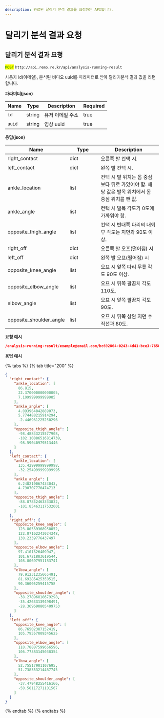 ```yaml
---
description: 완료된 달리기 분석 결과를 요청하는 API입니다.
---
```


# 달리기 분석 결과 요청

## 달리기 분석 결과 요청

<mark style="color:green;">`POST`</mark> `http://api.remo.re.kr/api/analysis-running-result`

사용자 id(이메일), 분석된 비디오 uuid를 파라미터로 받아 달리기분석 결과 값을 리턴합니다.

**파라미터(json)**

<table><thead><tr><th>Name</th><th>Type</th><th>Description</th><th data-type="checkbox">Required</th></tr></thead><tbody><tr><td><code>id</code></td><td>string</td><td>유저 이메일 주소</td><td>true</td></tr><tr><td><code>uuid</code></td><td>string</td><td>영상 uuid</td><td>true</td></tr></tbody></table>

**응답(json)**

<table><thead><tr><th width="126">Name</th><th width="86">Type</th><th>Description</th></tr></thead><tbody><tr><td>right_contact</td><td>dict</td><td>오른쪽 발 컨택 시.</td></tr><tr><td>left_contact</td><td>dict</td><td>왼쪽 발 컨택 시.</td></tr><tr><td>ankle_location</td><td>list</td><td>컨택 시 발 위치는 몸 중심보다 뒤로 가있어야 함. 해당 값은 발목 위치에서 몸 중심 위치를 뺀 값.</td></tr><tr><td>ankle_angle</td><td>list</td><td>컨택 시 발목 각도가 0도에 가까워야 함.</td></tr><tr><td>opposite_thigh_angle</td><td>list</td><td>컨택 시 반대쪽 다리의 대퇴부 각도는 지면과 90도 이상.</td></tr><tr><td>right_off</td><td>dict</td><td>오른쪽 발 오프(떨어짐) 시</td></tr><tr><td>left_off</td><td>dict</td><td>왼쪽 발 오프(떨어짐) 시</td></tr><tr><td>opposite_knee_angle</td><td>list</td><td>오프 시 앞쪽 다리 무릎 각도 90도 이상.</td></tr><tr><td>opposite_elbow_angle</td><td>list</td><td>오프 시 뒤쪽 팔꿈치 각도 110도.</td></tr><tr><td>elbow_angle</td><td>list</td><td>오프 시 앞쪽 팔꿈치 각도 90도.</td></tr><tr><td>opposite_shoulder_angle</td><td>list</td><td>오프 시 뒤쪽 상완 지면 수직선과 80도.</td></tr></tbody></table>

**요청 예시**

```json
/analysis-running-result/example@email.com/bc692864-0243-4d41-bce3-7658c92ef0c5
```

**응답 예시**

{% tabs %}
{% tab title="200" %}
```json
{
  "right_contact": {
    "ankle_location": [
      86.815,
      22.370000000000005,
      7.109999999999985
    ],
    "ankle_angle": [
      4.093964842889073,
      5.774488215914294,
      -2.446931225250296
    ],
    "opposite_thigh_angle": [
      -98.48843215577908,
      -102.10886516814739,
      -98.59040979513446
    ]
  },
  "left_contact": {
    "ankle_location": [
      135.42999999999998,
      -32.254999999999995
    ],
    "ankle_angle": [
      6.248219067433043,
      4.790707770474713
    ],
    "opposite_thigh_angle": [
      -88.87852463333832,
      -101.85463117532001
    ]
  },
  "right_off": {
    "opposite_knee_angle": [
      123.80539368950052,
      122.07162243024348,
      130.2339776437497
    ],
    "opposite_elbow_angle": [
      97.4101326409947,
      101.6721883619544,
      108.00697951183741
    ],
    "elbow_angle": [
      79.91231235665491,
      81.69285425350515,
      90.36005259415758
    ],
    "opposite_shoulder_angle": [
      -38.27896818679298,
      -35.42633139498491,
      -28.369690805409753
    ]
  },
  "left_off": {
    "opposite_knee_angle": [
      86.76502387152419,
      105.79557009345625
    ],
    "opposite_elbow_angle": [
      110.78887599666596,
      106.77383145038354
    ],
    "elbow_angle": [
      52.75517901107695,
      51.738353214487745
    ],
    "opposite_shoulder_angle": [
      -37.47948255416166,
      -50.58117271101567
    ]
  }
}

```
{% endtab %}
{% endtabs %}

